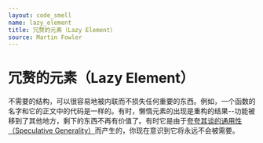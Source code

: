 ```yaml
---
layout: code_smell
name: lazy_element
title: 冗赘的元素（Lazy Element）
source: Martin Fowler
---
```


# 冗赘的元素（Lazy Element）
不需要的结构，可以很容易地被内联而不损失任何重要的东西。例如，一个函数的名字和它的正文中的代码是一样的。有时，懒惰元素的出现是重构的结果--功能被移到了其他地方，剩下的东西不再有价值了。有时它是由于[夸夸其谈的通用性（Speculative Generality）](speculative_generality.html)而产生的，你现在意识到它将永远不会被需要。